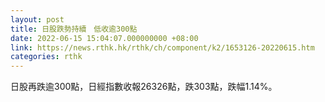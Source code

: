 ```yaml
---
layout: post
title: 日股跌勢持續　低收逾300點
date: 2022-06-15 15:04:07.000000000 +08:00
link: https://news.rthk.hk/rthk/ch/component/k2/1653126-20220615.htm
categories: rthk
---
```


日股再跌逾300點，日經指數收報26326點，跌303點，跌幅1.14%。
